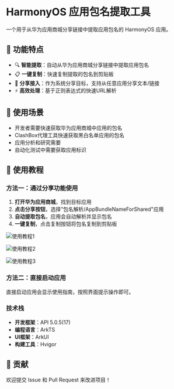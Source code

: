 # HarmonyOS 应用包名提取工具

一个用于从华为应用商城分享链接中提取应用包名的 HarmonyOS 应用。

## 📱 功能特点

- 🔍 **智能提取**：自动从华为应用商城分享链接中提取应用包名
- 📋 **一键复制**：快速复制提取的包名到剪贴板
- 🚀 **分享接入**：作为系统分享目标，支持从任意应用分享文本/链接
- ⚡ **高效处理**：基于正则表达式的快速URL解析

## 🎯 使用场景

- 开发者需要快速获取华为应用商城中应用的包名
- ClashBox代理工具快速获取黑白名单应用的包名
- 应用分析和研究需要
- 自动化测试中需要获取应用标识

## 📖 使用教程

### 方法一：通过分享功能使用

1. **打开华为应用商城**，找到目标应用
2. **点击分享按钮**，选择"包名解析/AppBundleNameForShared"应用
3. **自动提取包名**，应用会自动解析并显示包名
4. **一键复制**，点击复制按钮将包名复制到剪贴板

![使用教程1](https://github.com/user-attachments/assets/014d02cf-93ca-4bae-9df0-dbd232eeb647)

![使用教程2](https://github.com/user-attachments/assets/39fceabb-f993-4aea-8137-28a967a2d4c9)

![使用教程3](https://github.com/user-attachments/assets/a0a3427e-9ca6-4410-bcae-e3a70e1b4122)

### 方法二：直接启动应用

直接启动应用会显示使用指南，按照界面提示操作即可。

### 技术栈

- **开发框架**：API 5.0.5(17)
- **编程语言**：ArkTS
- **UI框架**：ArkUI
- **构建工具**：Hvigor

## 🤝 贡献

欢迎提交 Issue 和 Pull Request 来改进项目！
